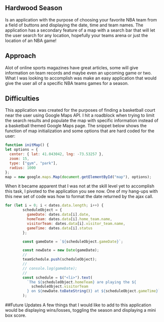 ## Hardwood Season
  Is an application with the purpose of choosing your favorite NBA team from a field of buttons and displaying the date, time and team names. The application has a secondary feature of a map with a search bar that will let the user search for any location, hopefully your teams arena or just the location of an NBA game!

## Approach
  Alot of online sports magazines have great articles, some will give information on team records and maybe even an upcoming game or two. What I was looking to accomplish was make an easy application that would give the user all of a specific NBA teams games for a season.
	
## Difficulties
  This application was created for the purposes of finding a basketball court near the user using Google Maps API. I hit a roadblock when trying to limit the search results and populate the map with specific information instead of a basketball themed Google Maps page. 
  The snippet below shows the function of map initialization and some options that are hard coded for the user:
  ```javascript
  function initMap() {
  let options = {
    center: { lat: 41.043042, lng: -73.53257 },
    zoom: 15,
    type: ["gym", "park"],
    radius: 1000
  };
  map = new google.maps.Map(document.getElementById("map"), options);
```
  When it became apparent that I was not at the skill level yet to accomplish this task, I pivoted to the application you see now. One of my hang-ups with this new set of code was how to format the date returned by the ajax call.
  ```javascript
  for (let i = 0; i < dates.data.length; i++) {
          scheduleObject = {
            gameDate: dates.data[i].date,
            homeTeam: dates.data[i].home_team.name,
            visitorTeam: dates.data[i].visitor_team.name,
            gameTime: dates.data[i].status
          };

          const gameDate = `${scheduleObject.gameDate}`;

          const newDate = new Date(gameDate);
          //
          teamSchedule.push(scheduleObject);
          //
          // console.log(gameDate);
          //
          const schedule = $("<li>").text(
            `The ${scheduleObject.homeTeam} are playing the ${
              scheduleObject.visitorTeam
            } on ${newDate.toDateString()} at ${scheduleObject.gameTime}`
          );
```
  ##Future Updates
  	A few things that I would like to add to this application would be displaying wins/losses, toggling the season and displaying a mini box score.
	
	
